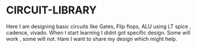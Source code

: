 # CIRCUIT-LIBRARY
Here I am designing basic circuits like Gates, Flip flops, ALU using LT spice , cadence, vivado.
When I start learning I didnt got specific design. Some will work , some will not. 
Hare I want to share my design which might help.
